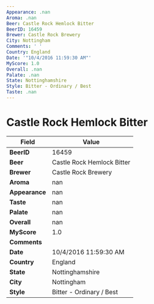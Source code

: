 ```yaml
---
Appearance: .nan
Aroma: .nan
Beer: Castle Rock Hemlock Bitter
BeerID: 16459
Brewer: Castle Rock Brewery
City: Nottingham
Comments: ' '
Country: England
Date: '"10/4/2016 11:59:30 AM"'
MyScore: 1.0
Overall: .nan
Palate: .nan
State: Nottinghamshire
Style: Bitter - Ordinary / Best
Taste: .nan
---
```


# Castle Rock Hemlock Bitter

| Field         | Value |
|---------------|-------|
| **BeerID** | 16459 |
| **Beer** | Castle Rock Hemlock Bitter |
| **Brewer** | Castle Rock Brewery |
| **Aroma** | nan |
| **Appearance** | nan |
| **Taste** | nan |
| **Palate** | nan |
| **Overall** | nan |
| **MyScore** | 1.0 |
| **Comments** |   |
| **Date** | 10/4/2016 11:59:30 AM |
| **Country** | England |
| **State** | Nottinghamshire |
| **City** | Nottingham |
| **Style** | Bitter - Ordinary / Best |
